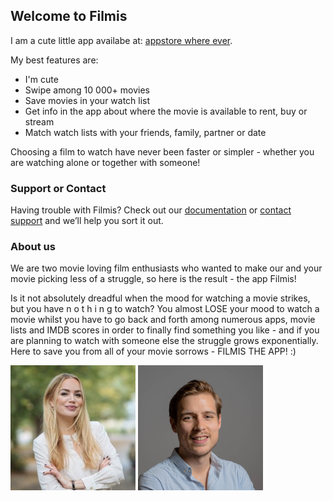 <link rel="shortcut icon" type="image/x-icon" href="lionesse.github.io/assets/images/favicon.ico">

## Welcome to Filmis

I am a cute little app availabe at: [appstore where ever](https://github.com/lionesse/lionesse.github.io/edit/master/index.md).

My best features are:

- I'm cute
- Swipe among 10 000+ movies
- Save movies in your watch list
- Get info in the app about where the movie is available to rent, buy or stream
- Match watch lists with your friends, family, partner or date

Choosing a film to watch have never been faster or simpler - whether you are watching alone or together with someone!

### Support or Contact

Having trouble with Filmis? Check out our [documentation](https://help.github.com/categories/github-pages-basics/) or [contact support](https://github.com/contact) and we’ll help you sort it out.

### About us

We are two movie loving film enthusiasts who wanted to make our and your movie picking less of a struggle, so here is the result - the app Filmis!

Is it not absolutely dreadful when the mood for watching a movie strikes, but you have n o t h i n g to watch? You almost LOSE your mood to watch a movie whilst you have to go back and forth among numerous apps, movie lists and IMDB scores in order to finally find something you like - and if you are planning to watch with someone else the struggle grows exponentially. Here to save you from all of your movie sorrows - FILMIS THE APP! :)

<img src="assets/images/anna-leijon-filmis-app.jpg" alt="Anna Leijon Filmis the APP" width="200"/> <img src="assets/images/joakim-lustig-filmis-app.png" alt="Joakim Lustig Filmis the APP" width="200"/>
